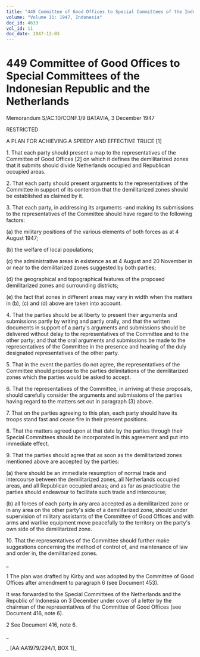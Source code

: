 ```yaml
---
title: "449 Committee of Good Offices to Special Committees of the Indonesian Republic and the Netherlands"
volume: "Volume 11: 1947, Indonesia"
doc_id: 4633
vol_id: 11
doc_date: 1947-12-03
---
```


# 449 Committee of Good Offices to Special Committees of the Indonesian Republic and the Netherlands

Memorandum S/AC.10/CONF.1/9 BATAVIA, 3 December 1947

RESTRICTED

A PLAN FOR ACHIEVING A SPEEDY AND EFFECTIVE TRUCE [1]

1\. That each party should present a map to the representatives of the Committee of Good Offices [2] on which it defines the demilitarized zones that it submits should divide Netherlands occupied and Republican occupied areas.

2\. That each party should present arguments to the representatives of the Committee in support of its contention that the demilitarized zones should be established as claimed by it.

3\. That each party, in addressing its arguments -and making its submissions to the representatives of the Committee should have regard to the following factors:

(a) the military positions of the various elements of both forces as at 4 August 1947;

(b) the welfare of local populations;

(c) the administrative areas in existence as at 4 August and 20 November in or near to the demilitarized zones suggested by both parties;

(d) the geographical and topographical features of the proposed demilitarized zones and surrounding districts;

(e) the fact that zones in different areas may vary in width when the matters in (b), (c) and (d) above are taken into account.

4\. That the parties should be at liberty to present their arguments and submissions partly by writing and partly orally, and that the written documents in support of a party's arguments and submissions should be delivered without delay to the representatives of the Committee and to the other party; and that the oral arguments and submissions be made to the representatives of the Committee in the presence and hearing of the duly designated representatives of the other party.

5\. That in the event the parties do not agree, the representatives of the Committee should propose to the parties delimitations of the demilitarized zones which the parties would be asked to accept.

6\. That the representatives of the Committee, in arriving at these proposals, should carefully consider the arguments and submissions of the parties having regard to the matters set out in paragraph (3) above.

7\. That on the parties agreeing to this plan, each party should have its troops stand fast and cease fire in their present positions.

8\. That the matters agreed upon at that date by the parties through their Special Committees should be incorporated in this agreement and put into immediate effect.

9\. That the parties should agree that as soon as the demilitarized zones mentioned above are accepted by the parties:

(a) there should be an immediate resumption of normal trade and intercourse between the demilitarized zones, all Netherlands occupied areas, and all Republican occupied areas; and as far as practicable the parties should endeavour to facilitate such trade and intercourse;

(b) all forces of each party in any area accepted as a demilitarized zone or in any area on the other party's side of a demilitarized zone, should under supervision of military assistants of the Committee of Good Offices and with arms and warlike equipment move peacefully to the territory on the party's own side of the demilitarized zone.

10\. That the representatives of the Committee should further make suggestions concerning the method of control of, and maintenance of law and order in, the demilitarized zones.

_

1 The plan was drafted by Kirby and was adopted by the Committee of Good Offices after amendment to paragraph 6 (see Document 453).

It was forwarded to the Special Committees of the Netherlands and the Republic of Indonesia on 3 December under cover of a letter by the chairman of the representatives of the Committee of Good Offices (see Document 416, note 6).

2 See Document 416, note 6.

_

_ [AA:AA1979/294/1, BOX 1]_
